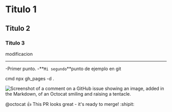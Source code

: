 # Titulo 1
## Titulo 2
### Titulo 3
modificacion 

---
-Primer punto.
 -**``Mi segundo``**punto de ejemplo en git

 cmd
 npx gh_pages -d .

 ![Screenshot of a comment on a GitHub issue showing an image, added in the Markdown, of an Octocat smiling and raising a tentacle.](https://myoctocat.com/assets/images/base-octocat.svg)

@octocat :+1: This PR looks great - it's ready to merge! :shipit:
